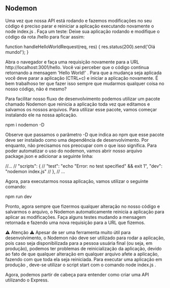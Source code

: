 ## Nodemon

Uma vez que nossa API está rodando e fazemos modificações no seu código é preciso parar e reiniciar a aplicação executando novamente o node index.js . Faça um teste: Deixe sua aplicação rodando e modifique o código da rota /hello para ficar assim:

function handleHelloWorldRequest(req, res) {
  res.status(200).send('Olá mundo!');
}

Abra o navegador e faça uma requisição novamente para a URL http://localhost:3001/hello. Você vai perceber que o código continua retornando a mensagem 'Hello World!' . Para que a mudança seja aplicada você deve parar a aplicação (CTRL+c) e iniciar a aplicação novamente. É bem trabalhoso ter que fazer isso sempre que mudarmos qualquer coisa no nosso código, não é mesmo?

Para facilitar nosso fluxo de desenvolvimento podemos utilizar um pacote chamado Nodemon que reinicia a aplicação toda vez que editamos e salvamos os nossos arquivos. Para utilizar esse pacote, vamos começar instalando ele na nossa aplicação.

npm i nodemon -D

Observe que passamos o parâmetro -D que indica ao npm que esse pacote deve ser instalado como uma dependência de desenvolvimento. Por enquanto, não precisamos nos preocupar com o que isso significa. Para poder automatizar o uso do nodemon, vamos abrir nosso arquivo package.json e adicionar a seguinte linha:

//...
// "scripts": {
//    "test": "echo \"Error: no test specified\" && exit 1",
        "dev": "nodemon index.js"
//  },
// ...

Agora, para executarmos nossa aplicação, vamos utilizar o seguinte comando:

npm run dev

Pronto, agora sempre que fizermos qualquer alteração no nosso código e salvarmos o arquivo, o Nodemon automaticamente reinicia a aplicação para aplicar as modificações. Faça alguns testes mudando a mensagem retornada e fazendo uma nova requisição para a URL que fizemos.

⚠️ Atenção ⚠️ Apesar de ser uma ferramenta muito útil para desenvolvimento, o Nodemon não deve ser utilizado para rodar a aplicação, pois caso seja disponibilizada para a pessoa usuária final (ou seja, em produção), podemos ter problemas de reinicialização da aplicação, devido ao fato de que qualquer alteração em qualquer arquivo afete a aplicação, fazendo com que toda ela seja reiniciada. Para executar uma aplicação em produção , deve-se utilizar o script start com o comando node index.js .

Agora, podemos partir de cabeça para entender como criar uma API utilizando o Express.

